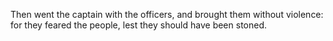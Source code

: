 Then went the captain with the officers, and brought them without violence: for they feared the people, lest they should have been stoned.
